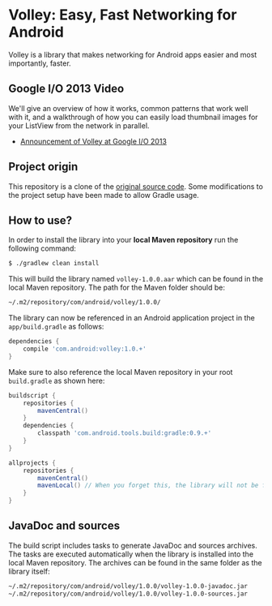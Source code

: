 # Volley: Easy, Fast Networking for Android

Volley is a library that makes networking for Android apps easier and most importantly, faster.


## Google I/O 2013 Video

We'll give an overview of how it works, common patterns that work well with it, and a walkthrough of how you can easily load thumbnail images for your ListView from the network in parallel.

* [Announcement of Volley at Google I/O 2013][google-io-2013-volley]


## Project origin

This repository is a clone of the [original source code][google-repository]. Some modifications to the project setup have been made to allow Gradle usage.

## How to use?

In order to install the library into your **local Maven repository** run the following command:

```bash
$ ./gradlew clean install
```

This will build the library named `volley-1.0.0.aar` which can be found in the local Maven repository. The path for the Maven folder should be:

```bash
~/.m2/repository/com/android/volley/1.0.0/
```

The library can now be referenced in an Android application project in the `app/build.gradle` as follows:

```groovy
dependencies {
    compile 'com.android:volley:1.0.+'
}
```

Make sure to also reference the local Maven repository in your root `build.gradle` as shown here:

```groovy
buildscript {
    repositories {
        mavenCentral()
    }
    dependencies {
        classpath 'com.android.tools.build:gradle:0.9.+'
    }
}

allprojects {
    repositories {
        mavenCentral()
        mavenLocal() // When you forget this, the library will not be found
    }
}
```


## JavaDoc and sources

The build script includes tasks to generate JavaDoc and sources archives. The tasks are executed automatically when the library is installed into the local Maven repository. The archives can be found in the same folder as the library itself:

```bash
~/.m2/repository/com/android/volley/1.0.0/volley-1.0.0-javadoc.jar
~/.m2/repository/com/android/volley/1.0.0/volley-1.0.0-sources.jar
```



[google-io-2013-volley]: https://www.youtube.com/watch?v=yhv8l9F44qo
[google-repository]: https://android.googlesource.com/platform/frameworks/volley/
